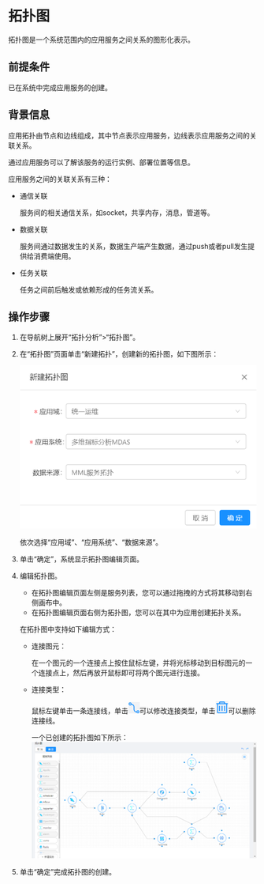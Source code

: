 # 拓扑图

拓扑图是一个系统范围内的应用服务之间关系的图形化表示。

## 前提条件

已在系统中完成应用服务的创建。

## 背景信息

应用拓扑由节点和边线组成，其中节点表示应用服务，边线表示应用服务之间的关联关系。

通过应用服务可以了解该服务的运行实例、部署位置等信息。

应用服务之间的关联关系有三种：

- 通信关联 
  
  服务间的相关通信关系，如socket，共享内存，消息，管道等。

- 数据关联
  
  服务间通过数据发生的关系，数据生产端产生数据，通过push或者pull发生提供给消费端使用。

- 任务关联
  
  任务之间前后触发或依赖形成的任务流关系。
  

## 操作步骤

1. 在导航树上展开“拓扑分析”>“拓扑图”。

2. 在“拓扑图”页面单击“新建拓扑”，创建新的拓扑图，如下图所示：

   ![](../fig/4_05.png)
   
   依次选择“应用域”、“应用系统”、“数据来源”。
   
3. 单击“确定”，系统显示拓扑图编辑页面。

4. 编辑拓扑图。

   - 在拓扑图编辑页面左侧是服务列表，您可以通过拖拽的方式将其移动到右侧画布中。
   - 在拓扑图编辑页面右侧为拓扑图，您可以在其中为应用创建拓扑关系。
   
   在拓扑图中支持如下编辑方式：
   - 连接图元：
     
     在一个图元的一个连接点上按住鼠标左键，并将光标移动到目标图元的一个连接点上，然后再放开鼠标即可将两个图元进行连接。
     
   - 连接类型：
   
     鼠标左键单击一条连接线，单击![](../fig/connect.png)可以修改连接类型，单击![](../fig/delete.png)可以删除连接线。
     
     一个已创建的拓扑图如下所示：
     ![](../fig/4_06.png)
     
5. 单击“确定”完成拓扑图的创建。     


 
  
   




